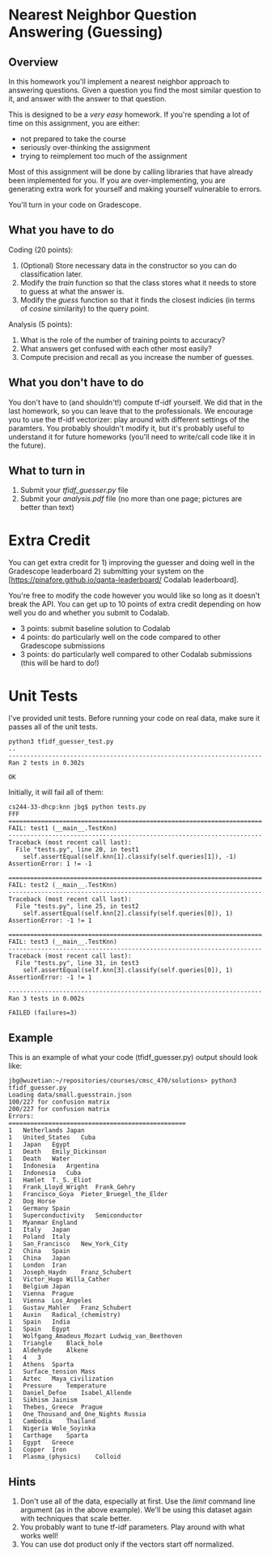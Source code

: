 Nearest Neighbor Question Answering (Guessing)
=

Overview
--------

In this homework you'll implement a nearest neighbor approach to answering
questions.  Given a question you find the most similar question to it, and
answer with the answer to that question.

This is designed to be a *very easy* homework.  If you're spending a
lot of time on this assignment, you are either:

* not prepared to take the course 
* seriously over-thinking the assignment
* trying to reimplement too much of the assignment

Most of this assignment will be done by calling libraries that have already
been implemented for you.  If you are over-implementing, you are generating
extra work for yourself and making yourself vulnerable to errors.

You'll turn in your code on Gradescope.

What you have to do
----

Coding (20 points):

1.  (Optional) Store necessary data in the constructor so you can do classification later.
1.  Modify the _train_ function so that the class stores what it needs to store to guess at what the answer is.
1.  Modify the _guess_ function so that it finds the closest indicies (in terms of *cosine* similarity) to the query point.

Analysis (5 points):

1.  What is the role of the number of training points to accuracy?
1.  What answers get confused with each other most easily?
1.  Compute precision and recall as you increase the number of guesses.

What you don't have to do
-------

You don't have to (and shouldn't!) compute tf-idf yourself.  We did that in
the last homework, so you can leave that to the professionals.  We encourage
you to use the tf-idf vectorizer: play around with different settings of the paramters.  You probably shouldn't modify it,
but it's probably useful to understand it for future homeworks (you'll need to
write/call code like it in the future).

What to turn in
-

1.  Submit your _tfidf_guesser.py_ file
1.  Submit your _analysis.pdf_ file (no more than one page; pictures
    are better than text)

Extra Credit
=
You can get extra credit for 1) improving the guesser and doing well in the Gradescope leaderboard 2) submitting your system on the [https://pinafore.github.io/qanta-leaderboard/ Codalab leaderboard].

You're free to modify the code however you would like so long as it doesn't break the API.  You can get up to 10
points of extra credit depending on how well you do and whether you submit to Codalab. 
* 3 points: submit baseline solution to Codalab
* 4 points: do particularly well on the code compared to other Gradescope submissions
* 3 points: do particularly well compared to other Codalab submissions (this will be hard to do!)

Unit Tests
=

I've provided unit tests.  Before running your code on real data, make sure it
passes all of the unit tests.


```
python3 tfidf_guesser_test.py 
..
----------------------------------------------------------------------
Ran 2 tests in 0.302s

OK
```

Initially, it will fail all of them:
```
cs244-33-dhcp:knn jbg$ python tests.py
FFF
======================================================================
FAIL: test1 (__main__.TestKnn)
----------------------------------------------------------------------
Traceback (most recent call last):
  File "tests.py", line 20, in test1
    self.assertEqual(self.knn[1].classify(self.queries[1]), -1)
AssertionError: 1 != -1

======================================================================
FAIL: test2 (__main__.TestKnn)
----------------------------------------------------------------------
Traceback (most recent call last):
  File "tests.py", line 25, in test2
    self.assertEqual(self.knn[2].classify(self.queries[0]), 1)
AssertionError: -1 != 1

======================================================================
FAIL: test3 (__main__.TestKnn)
----------------------------------------------------------------------
Traceback (most recent call last):
  File "tests.py", line 31, in test3
    self.assertEqual(self.knn[3].classify(self.queries[0]), 1)
AssertionError: -1 != 1

----------------------------------------------------------------------
Ran 3 tests in 0.002s

FAILED (failures=3)
```

Example
-

This is an example of what your code (tfidf_guesser.py) output should look like:
```
jbg@wuzetian:~/repositories/courses/cmsc_470/solutions> python3 tfidf_guesser.py 
Loading data/small.guesstrain.json
100/227 for confusion matrix
200/227 for confusion matrix
Errors:
=================================================
1	Netherlands	Japan	
1	United_States	Cuba	
1	Japan	Egypt	
1	Death	Emily_Dickinson	
1	Death	Water	
1	Indonesia	Argentina	
1	Indonesia	Cuba	
1	Hamlet	T._S._Eliot	
1	Frank_Lloyd_Wright	Frank_Gehry	
1	Francisco_Goya	Pieter_Bruegel_the_Elder	
2	Dog	Horse	
1	Germany	Spain	
1	Superconductivity	Semiconductor	
1	Myanmar	England	
1	Italy	Japan	
1	Poland	Italy	
1	San_Francisco	New_York_City	
2	China	Spain	
1	China	Japan	
1	London	Iran	
1	Joseph_Haydn	Franz_Schubert	
1	Victor_Hugo	Willa_Cather	
1	Belgium	Japan	
1	Vienna	Prague	
1	Vienna	Los_Angeles	
1	Gustav_Mahler	Franz_Schubert	
1	Auxin	Radical_(chemistry)	
1	Spain	India	
1	Spain	Egypt	
1	Wolfgang_Amadeus_Mozart	Ludwig_van_Beethoven	
1	Triangle	Black_hole	
1	Aldehyde	Alkene	
1	4	3	
1	Athens	Sparta	
1	Surface_tension	Mass	
1	Aztec	Maya_civilization	
1	Pressure	Temperature	
1	Daniel_Defoe	Isabel_Allende	
1	Sikhism	Jainism	
1	Thebes,_Greece	Prague	
1	One_Thousand_and_One_Nights	Russia	
1	Cambodia	Thailand	
1	Nigeria	Wole_Soyinka	
1	Carthage	Sparta	
1	Egypt	Greece	
1	Copper	Iron	
1	Plasma_(physics)	Colloid	
```

Hints
-

1.  Don't use all of the data, especially at first.  Use the _limit_
    command line argument (as in the above example).  We'll be using
    this dataset again with techniques that scale better.
1.  You probably want to tune tf-idf parameters.  Play around with what works well!
1.  You can use dot product only if the vectors start off normalized. 
